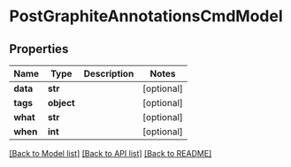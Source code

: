 # PostGraphiteAnnotationsCmdModel

## Properties
Name | Type | Description | Notes
------------ | ------------- | ------------- | -------------
**data** | **str** |  | [optional] 
**tags** | **object** |  | [optional] 
**what** | **str** |  | [optional] 
**when** | **int** |  | [optional] 

[[Back to Model list]](../README.md#documentation-for-models) [[Back to API list]](../README.md#documentation-for-api-endpoints) [[Back to README]](../README.md)


